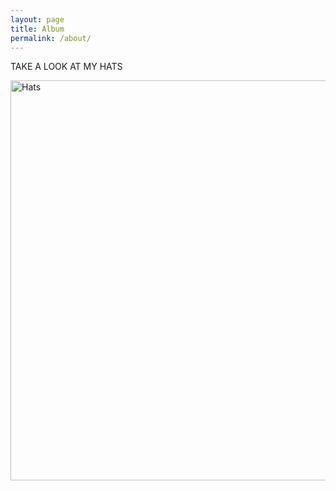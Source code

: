 ```yaml
---
layout: page
title: Album
permalink: /about/
---
```

<div class="man-title">
  TAKE A LOOK AT MY HATS
</div>
<p>  <div class="manual-content">

<a data-flickr-embed="true"  href="https://www.flickr.com/gp/59520172@N08/2G7441" title="Hats"><img src="https://c8.staticflickr.com/6/5753/30138982935_35d563c305_z.jpg" width="640" height="640" alt="Hats"></a><script async src="//embedr.flickr.com/assets/client-code.js" charset="utf-8"></script>



  </div>
</p>